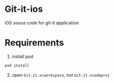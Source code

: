 # Git-it-ios
iOS souce code for git-it application

# Requirements  
1. install pod  
```bash
pod install 
```

2. open `Git-it.xcworkspace`, not `Git-it.xcodeproj`    
